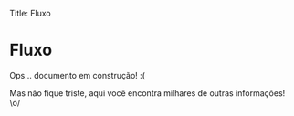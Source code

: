 Title: Fluxo

# Fluxo

Ops... documento em construção! :(

Mas não fique triste, aqui você encontra milhares de outras informações! \o/
